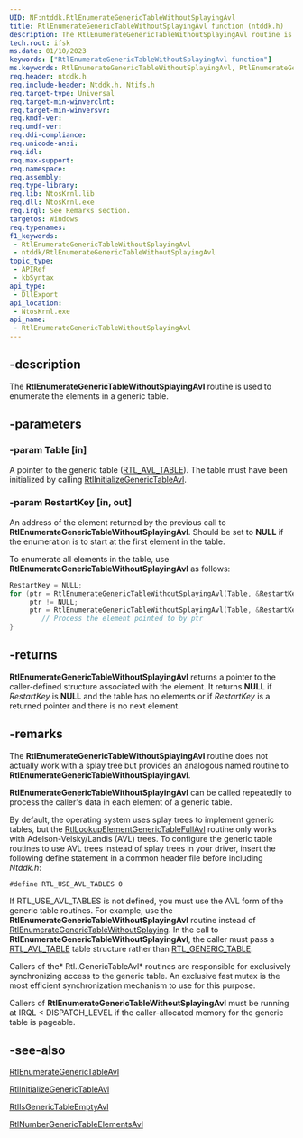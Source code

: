 ```yaml
---
UID: NF:ntddk.RtlEnumerateGenericTableWithoutSplayingAvl
title: RtlEnumerateGenericTableWithoutSplayingAvl function (ntddk.h)
description: The RtlEnumerateGenericTableWithoutSplayingAvl routine is used to enumerate the elements in a generic table.
tech.root: ifsk
ms.date: 01/10/2023
keywords: ["RtlEnumerateGenericTableWithoutSplayingAvl function"]
ms.keywords: RtlEnumerateGenericTableWithoutSplayingAvl, RtlEnumerateGenericTableWithoutSplayingAvl routine [Installable File System Drivers], ifsk.rtlenumerategenerictablewithoutsplayingavl, ntddk/RtlEnumerateGenericTableWithoutSplayingAvl
req.header: ntddk.h
req.include-header: Ntddk.h, Ntifs.h
req.target-type: Universal
req.target-min-winverclnt:
req.target-min-winversvr: 
req.kmdf-ver: 
req.umdf-ver: 
req.ddi-compliance: 
req.unicode-ansi: 
req.idl: 
req.max-support: 
req.namespace: 
req.assembly: 
req.type-library: 
req.lib: NtosKrnl.lib
req.dll: NtosKrnl.exe
req.irql: See Remarks section.
targetos: Windows
req.typenames: 
f1_keywords:
 - RtlEnumerateGenericTableWithoutSplayingAvl
 - ntddk/RtlEnumerateGenericTableWithoutSplayingAvl
topic_type:
 - APIRef
 - kbSyntax
api_type:
 - DllExport
api_location:
 - NtosKrnl.exe
api_name:
 - RtlEnumerateGenericTableWithoutSplayingAvl
---
```


## -description

The **RtlEnumerateGenericTableWithoutSplayingAvl** routine is used to enumerate the elements in a generic table.

## -parameters

### -param Table [in]

A pointer to the generic table ([RTL_AVL_TABLE](./ns-ntddk-_rtl_avl_table.md)). The table must have been initialized by calling [RtlInitializeGenericTableAvl](./nf-ntddk-rtlinitializegenerictableavl.md).

### -param RestartKey [in, out]

An address of the element returned by the previous call to **RtlEnumerateGenericTableWithoutSplayingAvl**. Should be set to **NULL** if the enumeration is to start at the first element in the table.

To enumerate all elements in the table, use **RtlEnumerateGenericTableWithoutSplayingAvl** as follows:

```cpp
RestartKey = NULL;
for (ptr = RtlEnumerateGenericTableWithoutSplayingAvl(Table, &RestartKey);
     ptr != NULL;
     ptr = RtlEnumerateGenericTableWithoutSplayingAvl(Table, &RestartKey)) {
        // Process the element pointed to by ptr
}
```

## -returns

**RtlEnumerateGenericTableWithoutSplayingAvl** returns a pointer to the caller-defined structure associated with the element. It returns **NULL** if *RestartKey* is **NULL** and the table has no elements or if *RestartKey* is a returned pointer and there is no next element.

## -remarks

The **RtlEnumerateGenericTableWithoutSplayingAvl** routine does not actually work with a splay tree but provides an analogous named routine to **RtlEnumerateGenericTableWithoutSplayingAvl**.

**RtlEnumerateGenericTableWithoutSplayingAvl** can be called repeatedly to process the caller's data in each element of a generic table.

By default, the operating system uses splay trees to implement generic tables, but the [RtlLookupElementGenericTableFullAvl](./nf-ntddk-rtllookupelementgenerictablefullavl.md) routine only works with Adelson-Velsky/Landis (AVL) trees. To configure the generic table routines to use AVL trees instead of splay trees in your driver, insert the following define statement in a common header file before including *Ntddk.h*:

`#define RTL_USE_AVL_TABLES 0`

If RTL_USE_AVL_TABLES is not defined, you must use the AVL form of the generic table routines. For example, use the **RtlEnumerateGenericTableWithoutSplayingAvl** routine instead of [RtlEnumerateGenericTableWithoutSplaying](./nf-ntddk-rtlenumerategenerictablewithoutsplaying.md). In the call to **RtlEnumerateGenericTableWithoutSplayingAvl**, the caller must pass a [RTL_AVL_TABLE](./ns-ntddk-_rtl_avl_table.md) table structure rather than [RTL_GENERIC_TABLE](./ns-ntddk-_rtl_generic_table.md).

Callers of the* Rtl..GenericTableAvl* routines are responsible for exclusively synchronizing access to the generic table. An exclusive fast mutex is the most efficient synchronization mechanism to use for this purpose.

Callers of **RtlEnumerateGenericTableWithoutSplayingAvl** must be running at IRQL < DISPATCH_LEVEL if the caller-allocated memory for the generic table is pageable.

## -see-also

[RtlEnumerateGenericTableAvl](./nf-ntddk-rtlenumerategenerictableavl.md)

[RtlInitializeGenericTableAvl](./nf-ntddk-rtlinitializegenerictableavl.md)

[RtlIsGenericTableEmptyAvl](./nf-ntddk-rtlisgenerictableemptyavl.md)

[RtlNumberGenericTableElementsAvl](./nf-ntddk-rtlnumbergenerictableelementsavl.md)